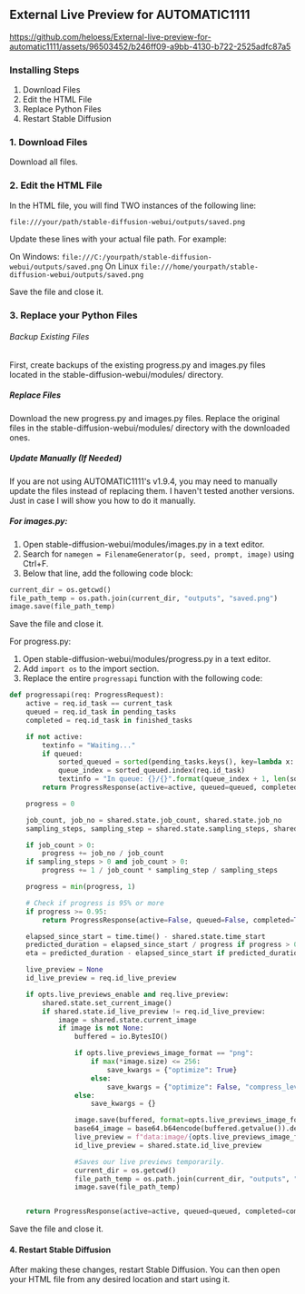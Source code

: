 ## External Live Preview for AUTOMATIC1111


https://github.com/heloess/External-live-preview-for-automatic1111/assets/96503452/b246ff09-a9bb-4130-b722-2525adfc87a5







### Installing Steps
1. Download Files
2. Edit the HTML File
3. Replace Python Files
4. Restart Stable Diffusion

### 1. Download Files
Download all files.

### 2. Edit the HTML File
In the HTML file, you will find TWO instances of the following line:

`file:///your/path/stable-diffusion-webui/outputs/saved.png`

Update these lines with your actual file path. For example:

On Windows: `file:///C:/yourpath/stable-diffusion-webui/outputs/saved.png`
On Linux `file:///home/yourpath/stable-diffusion-webui/outputs/saved.png`

Save the file and close it.

### 3. Replace your Python Files
###### Backup Existing Files
First, create backups of the existing progress.py and images.py files located in the stable-diffusion-webui/modules/ directory.

##### Replace Files
Download the new progress.py and images.py files. Replace the original files in the stable-diffusion-webui/modules/ directory with the downloaded ones.

##### Update Manually (If Needed)
If you are not using AUTOMATIC1111's v1.9.4, you may need to manually update the files instead of replacing them. I haven't tested another versions. Just in case I will show you how to do it manually.

##### For images.py:
1. Open stable-diffusion-webui/modules/images.py in a text editor.
2. Search for `namegen = FilenameGenerator(p, seed, prompt, image)` using Ctrl+F.
3. Below that line, add the following code block:
   
```python
current_dir = os.getcwd()
file_path_temp = os.path.join(current_dir, "outputs", "saved.png")
image.save(file_path_temp)
```

Save the file and close it.

For progress.py:
1. Open stable-diffusion-webui/modules/progress.py in a text editor.
2. Add `import os` to the import section.
3. Replace the entire `progressapi` function with the following code:

```python
def progressapi(req: ProgressRequest):
    active = req.id_task == current_task
    queued = req.id_task in pending_tasks
    completed = req.id_task in finished_tasks

    if not active:
        textinfo = "Waiting..."
        if queued:
            sorted_queued = sorted(pending_tasks.keys(), key=lambda x: pending_tasks[x])
            queue_index = sorted_queued.index(req.id_task)
            textinfo = "In queue: {}/{}".format(queue_index + 1, len(sorted_queued))
        return ProgressResponse(active=active, queued=queued, completed=completed, id_live_preview=-1, textinfo=textinfo)

    progress = 0

    job_count, job_no = shared.state.job_count, shared.state.job_no
    sampling_steps, sampling_step = shared.state.sampling_steps, shared.state.sampling_step

    if job_count > 0:
        progress += job_no / job_count
    if sampling_steps > 0 and job_count > 0:
        progress += 1 / job_count * sampling_step / sampling_steps

    progress = min(progress, 1)

    # Check if progress is 95% or more
    if progress >= 0.95:
        return ProgressResponse(active=False, queued=False, completed=True, id_live_preview=-1, textinfo="Completed")

    elapsed_since_start = time.time() - shared.state.time_start
    predicted_duration = elapsed_since_start / progress if progress > 0 else None
    eta = predicted_duration - elapsed_since_start if predicted_duration is not None else None

    live_preview = None
    id_live_preview = req.id_live_preview

    if opts.live_previews_enable and req.live_preview:
        shared.state.set_current_image()
        if shared.state.id_live_preview != req.id_live_preview:
            image = shared.state.current_image
            if image is not None:
                buffered = io.BytesIO()

                if opts.live_previews_image_format == "png":
                    if max(*image.size) <= 256:
                        save_kwargs = {"optimize": True}
                    else:
                        save_kwargs = {"optimize": False, "compress_level": 1}
                else:
                    save_kwargs = {}

                image.save(buffered, format=opts.live_previews_image_format, **save_kwargs)
                base64_image = base64.b64encode(buffered.getvalue()).decode('ascii')
                live_preview = f"data:image/{opts.live_previews_image_format};base64,{base64_image}"
                id_live_preview = shared.state.id_live_preview

                #Saves our live previews temporarily.
                current_dir = os.getcwd()
                file_path_temp = os.path.join(current_dir, "outputs", "saved.png")
                image.save(file_path_temp)


    return ProgressResponse(active=active, queued=queued, completed=completed, progress=progress, eta=eta, live_preview=live_preview, id_live_preview=id_live_preview, textinfo=shared.state.textinfo)
```

Save the file and close it.

#### 4. Restart Stable Diffusion
After making these changes, restart Stable Diffusion. You can then open your HTML file from any desired location and start using it.
